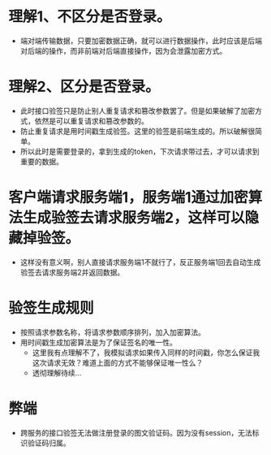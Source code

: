 # 理解1、不区分是否登录。
* 端对端传输数据，只要加密数据正确，就可以进行数据操作，此时应该是后端对后端的操作，而非前端对后端直接操作，因为会泄露加密方式。

# 理解2、区分是否登录。
* 此时接口验签只是防止别人重复请求和篡改参数罢了。但是如果破解了加密方式，依然是可以重复请求和篡改参数的。
* 防止重复请求是用时间戳生成验签。这里的验签是前端生成的。所以破解很简单。
* 所以此时是需要登录的，拿到生成的token，下次请求带过去，才可以请求到重要的数据。

# 客户端请求服务端1，服务端1通过加密算法生成验签去请求服务端2，这样可以隐藏掉验签。
* 这样没有意义啊，别人直接请求服务端1不就行了，反正服务端1回去自动生成验签去请求服务端2并返回数据。

# 验签生成规则
* 按照请求参数名称，将请求参数顺序排列，加入加密算法。
* 用时间戳生成加密算法是为了保证签名的唯一性。
    - 这里我有点理解不了，我模拟请求如果传入同样的时间戳，你怎么保证我这次请求无效？难道上面的方式不能够保证唯一性么？
    - 透彻理解待续...

# 弊端
* 跨服务的接口验签无法做注册登录的图文验证码。因为没有session，无法标识验证码归属。
